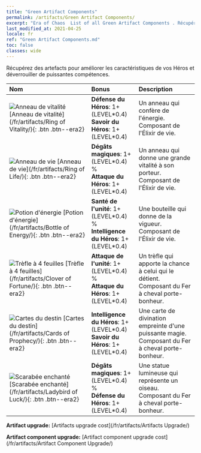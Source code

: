 ```yaml
---
title: "Green Artifact Components"
permalink: /artifacts/Green Artifact Components/
excerpt: "Era of Chaos  List of all Green Artifact Components . Récupérez des artefacts pour améliorer les caractéristiques de vos Héros et déverrouiller de puissantes compétences."
last_modified_at: 2021-04-25
locale: fr
ref: "Green Artifact Components.md"
toc: false
classes: wide
---
```


  Récupérez des artefacts pour améliorer les caractéristiques de vos Héros et déverrouiller de puissantes compétences.

  |     Nom    |   Bonus | Description | 
  |:------------|:--------|:------------| 
 | ![Anneau de vitalité](/images/t/artifact_40111.png) [Anneau de vitalité](/fr/artifacts/Ring of Vitality/){: .btn .btn--era2} | **Défense du Héros**: 1+(LEVEL\*0.4)<br/>**Savoir du Héros**: 1+(LEVEL\*0.4) | Un anneau qui confère de l'énergie. Composant de l'Élixir de vie. | 
 | ![Anneau de vie](/images/t/artifact_40112.png) [Anneau de vie](/fr/artifacts/Ring of Life/){: .btn .btn--era2} | **Dégâts magiques**: 1+(LEVEL\*0.4) %<br/>**Attaque du Héros**: 1+(LEVEL\*0.4) | Un anneau qui donne une grande vitalité à son porteur. Composant de l'Élixir de vie. | 
 | ![Potion d'énergie](/images/t/artifact_40113.png) [Potion d'énergie](/fr/artifacts/Bottle of Energy/){: .btn .btn--era2} | **Santé de l'unité**: 1+(LEVEL\*0.4) %<br/>**Intelligence du Héros**: 1+(LEVEL\*0.4) | Une bouteille qui donne de la vigueur. Composant de l'Élixir de vie. | 
 | ![Trèfle à 4 feuilles](/images/t/artifact_40121.png) [Trèfle à 4 feuilles](/fr/artifacts/Clover of Fortune/){: .btn .btn--era2} | **Attaque de l'unité**: 1+(LEVEL\*0.4) %<br/>**Attaque du Héros**: 1+(LEVEL\*0.4) | Un trèfle qui apporte la chance à celui qui le détient. Composant du Fer à cheval porte-bonheur. | 
 | ![Cartes du destin](/images/t/artifact_40122.png) [Cartes du destin](/fr/artifacts/Cards of Prophecy/){: .btn .btn--era2} | **Intelligence du Héros**: 1+(LEVEL\*0.4)<br/>**Savoir du Héros**: 1+(LEVEL\*0.4) | Une carte de divination empreinte d'une puissante magie. Composant du Fer à cheval porte-bonheur. | 
 | ![Scarabée enchanté](/images/t/artifact_40123.png) [Scarabée enchanté](/fr/artifacts/Ladybird of Luck/){: .btn .btn--era2} | **Dégâts magiques**: 1+(LEVEL\*0.4) %<br/>**Défense du Héros**: 1+(LEVEL\*0.4) | Une statue lumineuse qui représente un oiseau. Composant du Fer à cheval porte-bonheur. | 


  **Artifact upgrade:** [Artifacts upgrade cost](/fr/artifacts/Artifacts Upgrade/)

 **Artifact component upgrade:** [Artifact component upgrade cost](/fr/artifacts/Artifact Component Upgrade/)

